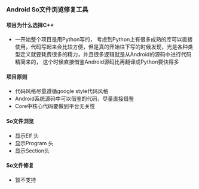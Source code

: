 ### Android So文件浏览修复工具

#### 项目为什么选择C++
* 一开始整个项目是用Python写的， 考虑到Python上有很多成熟的库可以直接使用，代码写起来会比较方便，但是真的开始往下写的时候发现，光是各种类型定义就要耗费很多的精力，并且很多逻辑就是从Android的源码中进行代码精简来的， 这个时候直接借鉴Android源码比再翻译成Python要快得多

#### 项目原则
* 代码风格尽量遵循google style代码风格
* Android系统源码中可以借鉴的代码，尽量直接借鉴
* Core中核心代码要做到平台无关性

#### So文件浏览
* 显示Elf 头
* 显示Program 头
* 显示Section头

#### So文件修复
* 暂不支持